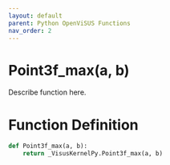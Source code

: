 ```yaml
---
layout: default
parent: Python OpenViSUS Functions
nav_order: 2
---
```


# Point3f_max(a, b)

Describe function here.

# Function Definition

```python
def Point3f_max(a, b):
    return _VisusKernelPy.Point3f_max(a, b)

```